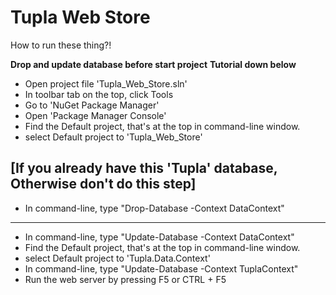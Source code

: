 # Tupla Web Store
How to run these thing?!

****Drop and update database before start project****
****Tutorial down below****

- Open project file 'Tupla_Web_Store.sln'
- In toolbar tab on the top, click Tools
- Go to 'NuGet Package Manager'
- Open 'Package Manager Console'
- Find the Default project, that's at the top in command-line window.
- select Default project to 'Tupla_Web_Store'

[If you already have this 'Tupla' database, Otherwise don't do this step]
-------------------------------------------------------------------------
- In command-line, type "Drop-Database -Context DataContext"
-------------------------------------------------------------------------

- In command-line, type "Update-Database -Context DataContext"
- Find the Default project, that's at the top in command-line window.
- select Default project to 'Tupla.Data.Context'
- In command-line, type "Update-Database -Context TuplaContext"
- Run the web server by pressing F5 or CTRL +  F5
